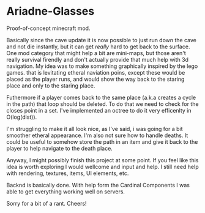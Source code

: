 # Ariadne-Glasses
Proof-of-concept minecraft mod.

Basically since the cave update it is now possible to just run down the cave and not die instantly, but it can get *really* hard to get back to the surface.
One mod category that might help a bit are mini-maps, but those aren't really survival firendly and don't actually provide that much help with 3d navigation.
My idea was to make something graphically inspired by the lego games. that is levitating etheral naviation poins, except these would be placed as the player runs,
and would show the way back to the staring place and only to the staring place.

Futhermore if a player comes back to the same place (a.k.a creates a cycle in the path) that loop should be deleted. 
To do that we need to check for the closes point in a set. I've implemented an octree to do it very efficenlty in O(log(dist)).

I'm struggling to make it all look nice, as I've said, i was going for a bit smoother etheral appearance. I'm also not sure how to handle deaths.
It could be useful to somehow store the path in an item and give it back to the player to help  navigate to the death place.

Anyway, I might possibly finish this project at some point. If you feel like this idea is worth exploring I would wellcome and input and help.
I still need help with rendering, textures, items, UI elements, etc.

Backnd is basically done. With help form the Cardinal Components I was able to get everything working well on servers.

Sorry for a bit of a rant. Cheers!
